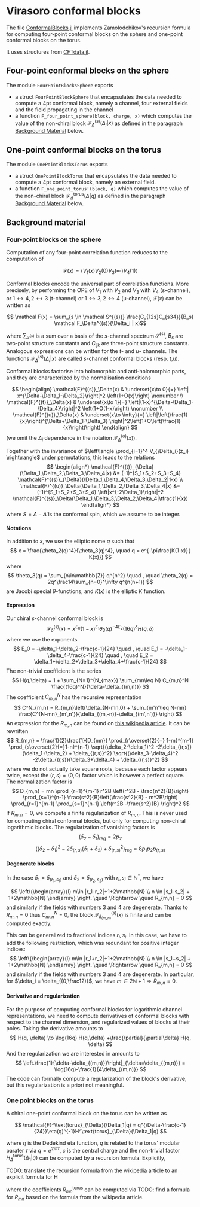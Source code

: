 # Virasoro conformal blocks

The file [ConformalBlocks.jl](../../src/ConformalBlocks.jl) implements Zamolodchikov's recursion formula for computing four-point conformal blocks on the sphere and one-point conformal blocks on the torus.

It uses structures from [CFTdata.jl](../../src/CFTData.jl).

## Four-point conformal blocks on the sphere

The module `FourPointBlocksSphere` exports

* a struct `FourPointBlockSphere` that encapsulates the data needed to compute a 4pt conformal block, namely a channel, four external fields and the field propagating in the channel
* a function `F_four_point_sphere(block, charge, x)` which computes the value of the non-chiral block $\mathcal F_{\Delta}^{(s)}(\Delta_i | x)$ as defined in the paragraph [Background Material](#four-point-blocks-on-the-sphere) below.

## One-point conformal blocks on the torus

The module `OnePointBlocksTorus` exports

* a struct `OnePointBlockTorus` that encapsulates the data needed to compute a 4pt conformal block, namely an external field.
* a function `F_one_point_torus'(block, q)` which computes the value of the non-chiral block $\mathcal F_{\Delta}^{\text{torus}}(\Delta | q)$ as defined in the paragraph [Background Material](#one-point-blocks-on-the-torus) below.

## Background material

### Four-point blocks on the sphere

Computation of any four-point correlation function reduces to the computation of

$$ \mathcal F(x) = \langle V_{1}(x) V_{2}(0) V_{3}(\infty) V_{4}(1) \rangle $$

Conformal blocks encode the universal part of correlation functions. More precisely, by performing the OPE of $V_{1}$ with $V_{2}$ and $V_{3}$ with $V_{4}$ (s-channel), or $1\leftrightarrow 4, 2\leftrightarrow 3$ (t-channel) or $1\leftrightarrow 3, 2\leftrightarrow 4$ (u-channel), $\mathcal F(x)$ can be written as

$$ \mathcal F(x) = \sum_{s \in \mathcal S^{(s)}} \frac{C_{12s}C_{s34}}{B_s} \mathcal F_\Delta^{(s)}(\Delta_i | x)$$

where $\sum_{\mathcal S^{(s)}}$ is a sum over a basis of the $s$-channel spectrum $\mathcal S^{(s)}$, $B_s$ are two-point structure constants and $C_{ijk}$ are three-point structure constants. Analogous expressions can be written for the $t$- and $u$- channels. The functions $\mathcal F_{\Delta}^{(s)}(\Delta_i | x)$ are called $s$-channel conformal blocks (resp. t,u).

Conformal blocks factorise into holomorphic and anti-holomorphic parts, and they are characterized by the normalisation conditions

$$
\begin{align}
 \mathcal{F}^{(s)}_\Delta(x) & \underset{x\to 0}{=} \left| x^{\Delta-\Delta_1-\Delta_2}\right|^2 \left(1+O(x)\right) \nonumber
 \\
 \mathcal{F}^{(t)}_\Delta(x) & \underset{x\to 1}{=} \left|(1-x)^{\Delta-\Delta_1-\Delta_4}\right|^2 \left(1+O(1-x)\right) \nonumber
 \\
 \mathcal{F}^{(u)}_\Delta(x) & \underset{x\to \infty}{=} \left|\left(\frac{1}{x}\right)^{\Delta+\Delta_1-\Delta_3} \right|^2\left(1+O\left(\frac{1}{x}\right)\right)
\end{align}
$$
(we omit the $\Delta_i$ dependence in the notation $\mathcal{F}^{(u)}_\Delta(x)$).

Together with the invariance of $\left\langle \prod_{i=1}^4 V_{\Delta_i}(z_i) \right\rangle$ under permutations, this leads to the relations
$$
\begin{align*}
\mathcal{F}^{(t)}_{\Delta}(\Delta_1,\Delta_2,\Delta_3,\Delta_4|x)
&= (-1)^{S_1+S_2+S_3+S_4}
\mathcal{F}^{(s)}_{\Delta}(\Delta_1,\Delta_4,\Delta_3,\Delta_2|1-x)
\\
\mathcal{F}^{(u)}_\Delta(\Delta_1,\Delta_2,\Delta_3,\Delta_4|x)
&= (-1)^{S_1+S_2+S_3+S_4}
\left|x^{-2\Delta_1}\right|^2 \mathcal{F}^{(s)}_\Delta(\Delta_1,\Delta_3,\Delta_2,\Delta_4|\tfrac{1}{x})
\end{align*}
$$
where $S=\Delta-\bar\Delta$ is the conformal spin, which we assume to be integer.
<!-- If some dimensions and spectra are equal, we may assume that some spectra are purely even/odd spin, and impose relations between four-point structure constants:
$$
 \begin{array}{|l|l|l|}
 \hline
 \text{Equal dimensions} & \text{Even spin sector} & \text{Odd spin sector}
 \\
 \hline 
 1,2 \text{ or }  3, 4& D^{(t)} = (-)^{S+S_2+S_3} D^{(u)} & D^{(t)} = -(-)^{S+S_2+S_3} D^{(u)}
  \\
  \hline 
  2,4 \text{ or } 1, 3 & D^{(s)} = (-)^{S_\text{tot}} D^{(t)} & D^{(s)} = -(-)^{S_\text{tot}} D^{(t)}
  \\
  \hline 
  2,3 & D^{(s)} = (-)^{S_\text{tot}} D^{(u)} & D^{(s)} = -(-)^{S_\text{tot}} D^{(u)}
  \\
  \hline 
  1,4 & D^{(s)} = D^{(u)} & D^{(s)} = - D^{(u)}
  \\
  \hline 
  1,2,3 \text{ or } 2,3,4 & D^{(t)}=D^{(u)}= (-)^{S_\text{tot}} D^{(s)} & D^{(t)}=D^{(u)}= -(-)^{S_\text{tot}}D^{(s)}
  \\
  \hline 
  1,3,4 \text{ or } 1,2,4 & D^{(s)} = D^{(u)} = (-)^{S_\text{tot}} D^{(t)} & D^{(s)} = -D^{(u)} = - (-)^{S_\text{tot}} D^{(t)}
  \\
  \hline 
  1,2,3,4 & D^{(s)} = D^{(t)} = D^{(u)} & D^{(s)}=-D^{(t)} = -D^{(u)} 
  \\
  \hline 
 \end{array}
 $$ -->

#### Notations

In addition to $x$, we use the elliptic nome $q$ such that
$$
x = \frac{\theta_2(q)^4}{\theta_3(q)^4}, \quad q = e^{-\pi\frac{K(1-x)}{ K(x)}}
$$
where
$$
\theta_3(q) = \sum_{n\in\mathbb{Z}} q^{n^2} \quad , \quad \theta_2(q) = 2q^\frac14\sum_{n=0}^\infty q^{n(n+1)}
$$
are Jacobi special $\theta$-functions, and $K(x)$ is the elliptic $K$ function.

#### Expression

Our chiral $s$-channel conformal block is
$$
 \mathcal{F}^{(s)}_{\delta}(x) =  x^{E_0} (1-x)^{E_1} \theta_3(q)^{-4E_2}
(16q)^{\delta} H(q,\delta)
$$
where we use the exponents
$$
E_0 = -\delta_1-\delta_2-\frac{c-1}{24} \quad , \quad E_1 = -\delta_1-\delta_4-\frac{c-1}{24} \quad ,
\quad E_2 = \delta_1+\delta_2+\delta_3+\delta_4+\frac{c-1}{24}
$$
The non-trivial coefficient is the series
$$
H(q,\delta) = 1 + \sum_{N=1}^{N_{max}} \sum_{mn\leq N} C_{m,n}^N \frac{(16q)^N}{\delta-\delta_{(m,n)}}
$$
The coefficient $C_{m,n}^N$ has the recursive representation
$$
C^N_{m,n} = R_{m,n}\left(\delta_{N-mn,0} + \sum_{m'n'\leq N-mn} \frac{C^{N-mn}_{m',n'}}{\delta_{(m,-n)}-\delta_{(m',n')}} \right)
$$
An expression for the $R_{m,n}$ can be found on [this wikipedia article](https://en.wikipedia.org/wiki/Virasoro_conformal_block). It can be rewritten
$$
 R_{m,n} = \frac{1}{2}\frac{1}{D_{mn}}
 \prod_{r\overset{2}{=} 1-m}^{m-1}
 \prod_{s\overset{2}{=}1-n}^{n-1}
 \sqrt{(\delta_2-\delta_1)^2 -2\delta_{(r,s)}(\delta_1+\delta_2) + \delta_{(r,s)}^2}
\sqrt{(\delta_3-\delta_4)^2 -2\delta_{(r,s)}(\delta_3+\delta_4) + \delta_{(r,s)}^2}
$$
where we do not actually take square roots, because each factor appears twice, except the $(r,s)=(0,0)$ factor which is however a perfect square. The normalization factor is
$$
D_{m,n} = mn \prod_{r=1}^{m-1} r^2B \left(r^2B - \frac{n^2}{B}\right)
\prod_{s=1}^{n-1} \frac{s^2}{B}\left(\frac{s^2}{B} - m^2B\right)
\prod_{r=1}^{m-1} \prod_{s=1}^{n-1} \left(r^2B -\frac{s^2}{B} \right)^2
$$
If $R_{m,n}=0$, we compute a finite regularization of $R_{m,n}$. This is never used for computing chiral conformal blocks, but only for computing non-chiral logarithmic blocks. The regularization of vanishing factors is
$$
\left(\delta_2-\delta_1\right)_\text{reg} = 2p_2
$$
$$
\left((\delta_2-\delta_1)^2 -2\delta_{(r,s)}(\delta_1+\delta_2) + \delta_{(r,s)}^2\right)_\text{reg} = 8p_1p_2p_{(r,s)}
$$

#### Degenerate blocks

In the case $\delta_1 = \delta_{(r_1,s_1)}$ and $\delta_2 = \delta_{(r_2,s_2)}$ with $r_i,s_i\in\mathbb{N}^*$, we have

$$
\left\{\begin{array}{l} m\in |r_1-r_2|+1+2\mathbb{N}
\\ n \in |s_1-s_2| + 1+2\mathbb{N} \end{array} \right. \quad
\Rightarrow \quad R_{m,n} = 0
$$
and similarly if the fields with numbers $3$ and $4$ are degenerate. Thanks to $R_{m,n}=0$ thus $C_{m,n}^N=0$, the block $\mathcal{F}^{(s)}_{\delta_{(m,n)}}(x)$ is finite and can be computed exactly.

This can be generalized to fractional indices $r_i,s_i$. In this case, we have to add the following restriction, which was redundant for positive integer indices:
$$
\left\{\begin{array}{l} m\in |r_1+r_2|+1+2\mathbb{N}
\\ n \in |s_1+s_2| + 1+2\mathbb{N} \end{array} \right. \quad
\Rightarrow \quad R_{m,n} = 0
$$
and similarly if the fields with numbers $3$ and $4$ are degenerate. In particular, for $\delta_i = \delta_{(0,\frac12)}$, we have $m\in 2\mathbb{N}+1\Rightarrow R_{m,n}=0$.

#### Derivative and regularization

For the purpose of computing conformal blocks for logarithmic channel representations, we need to compute derivatives of conformal blocks with respect to the channel dimension, and regularized values of blocks at their poles. Taking the derivative amounts to
$$
H(q, \delta) \to \log(16q) H(q,\delta) +\frac{\partial}{\partial\delta} H(q, \delta)
$$
And the regularization we are interested in amounts to
$$
\left.\frac{1}{\delta-\delta_{(m,n)}}\right|_{\delta=\delta_{(m,n)}} = \log(16q)-\frac{1}{4\delta_{(m,n)}}
$$
The code can formally compute a regularization of the block's derivative, but this regularization is a priori not meaningful.

### One point blocks on the torus

A chiral one-point conformal block on the torus can be written as

$$
\mathcal{F}^\text{torus}_{\Delta}(\Delta_1|q) = q^{\Delta-\frac{c-1}{24}}\eta(q)^{-1}H^\text{torus}_{\Delta}(\Delta_1|q)
$$

where $\eta$ is the Dedekind eta function, $q$ is related to the torus' modular parater $\tau$ via $q=e^{2i\pi \tau}$, $c$ is the central charge and the non-trivial factor $H^{\text{torus}}_{\Delta}(\Delta_1|q)$ can be computed by a recursion formula. Explicitly,

TODO: translate the recursion formula from the wikipedia article to an explicit formula for H
$$
$$

where the coefficients $R_{mn}^{\text{torus}}$ can be computed via
TODO: find a formula for $R_{mn}$ based on the formula from the wikipedia article.
$$
$$
